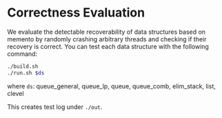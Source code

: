# Correctness Evaluation

We evaluate the detectable recoverability of data structures based on memento by randomly crashing arbitrary threads and checking if their recovery is correct. You can test each data structure with the following command:

```bash
./build.sh
./run.sh $ds
```

where `ds`: queue_general, queue_lp, queue, queue_comb, elim_stack, list, clevel

This creates test log under `./out`.

